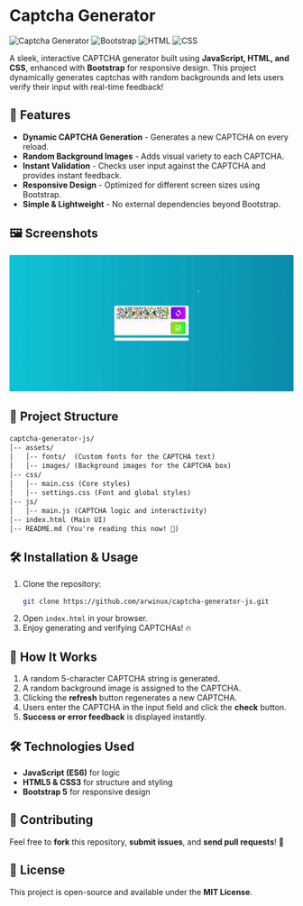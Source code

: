 # Captcha Generator

![Captcha Generator](https://img.shields.io/badge/JavaScript-ES6+-blue) ![Bootstrap](https://img.shields.io/badge/Bootstrap-5-purple) ![HTML](https://img.shields.io/badge/HTML-5-orange) ![CSS](https://img.shields.io/badge/CSS-3-blue)

A sleek, interactive CAPTCHA generator built using **JavaScript, HTML, and CSS**, enhanced with **Bootstrap** for responsive design. This project dynamically generates captchas with random backgrounds and lets users verify their input with real-time feedback!

## 🎯 Features
- **Dynamic CAPTCHA Generation** - Generates a new CAPTCHA on every reload.
- **Random Background Images** - Adds visual variety to each CAPTCHA.
- **Instant Validation** - Checks user input against the CAPTCHA and provides instant feedback.
- **Responsive Design** - Optimized for different screen sizes using Bootstrap.
- **Simple & Lightweight** - No external dependencies beyond Bootstrap.

## 🖼️ Screenshots
<img src="./assets/video/readme.gif">

## 📂 Project Structure
```
captcha-generator-js/
│-- assets/
│   │-- fonts/  (Custom fonts for the CAPTCHA text)
│   │-- images/ (Background images for the CAPTCHA box)
│-- css/
│   │-- main.css (Core styles)
│   │-- settings.css (Font and global styles)
│-- js/
│   │-- main.js (CAPTCHA logic and interactivity)
│-- index.html (Main UI)
│-- README.md (You're reading this now! 🎉)
```

## 🛠️ Installation & Usage
1. Clone the repository:
   ```bash
   git clone https://github.com/arwinux/captcha-generator-js.git
   ```
2. Open `index.html` in your browser.
3. Enjoy generating and verifying CAPTCHAs! 🔥

## 📝 How It Works
1. A random 5-character CAPTCHA string is generated.
2. A random background image is assigned to the CAPTCHA.
3. Clicking the **refresh** button regenerates a new CAPTCHA.
4. Users enter the CAPTCHA in the input field and click the **check** button.
5. **Success or error feedback** is displayed instantly.


## 🛠️ Technologies Used
- **JavaScript (ES6)** for logic
- **HTML5 & CSS3** for structure and styling
- **Bootstrap 5** for responsive design

## 🤝 Contributing
Feel free to **fork** this repository, **submit issues**, and **send pull requests**! 🚀

## 📜 License
This project is open-source and available under the **MIT License**.



